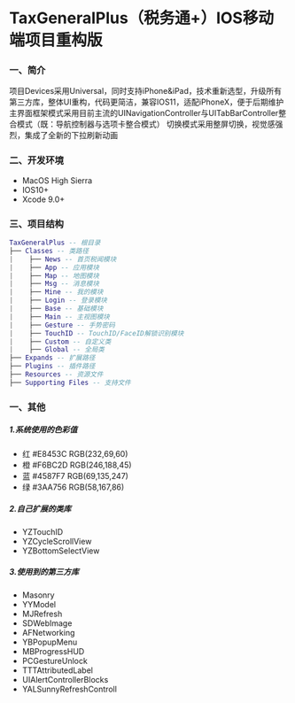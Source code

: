 # TaxGeneralPlus（税务通+）IOS移动端项目重构版

### 一、简介

项目Devices采用Universal，同时支持iPhone&iPad，技术重新选型，升级所有第三方库，整体UI重构，代码更简洁，兼容IOS11，适配iPhoneX，便于后期维护<br>
主界面框架模式采用目前主流的UINavigationController与UITabBarController整合模式（既：导航控制器与选项卡整合模式）
切换模式采用整屏切换，视觉感强烈，集成了全新的下拉刷新动画

### 二、开发环境

* MacOS High Sierra
* IOS10+
* Xcode 9.0+

### 三、项目结构

```lua
TaxGeneralPlus -- 根目录
├── Classes -- 类路径
|    ├── News -- 首页税闻模块
|    ├── App -- 应用模块
|    ├── Map -- 地图模块
|    ├── Msg -- 消息模块
|    ├── Mine -- 我的模块
|    ├── Login -- 登录模块
|    ├── Base -- 基础模块
|    ├── Main -- 主视图模块
|    ├── Gesture -- 手势密码
|    ├── TouchID -- TouchID/FaceID解锁识别模块
|    ├── Custom -- 自定义类
|    ├── Global -- 全局类
├── Expands -- 扩展路径
├── Plugins -- 插件路径
├── Resources -- 资源文件
├── Supporting Files -- 支持文件
```
### 一、其他
##### 1.系统使用的色彩值
* 红 #E8453C RGB(232,69,60)
* 橙 #F6BC2D RGB(246,188,45)
* 蓝 #4587F7 RGB(69,135,247)
* 绿 #3AA756 RGB(58,167,86)

##### 2.自己扩展的类库

* YZTouchID
* YZCycleScrollView
* YZBottomSelectView

##### 3.使用到的第三方库

* Masonry
* YYModel
* MJRefresh
* SDWebImage
* AFNetworking
* YBPopupMenu
* MBProgressHUD
* PCGestureUnlock
* TTTAttributedLabel
* UIAlertControllerBlocks
* YALSunnyRefreshControll